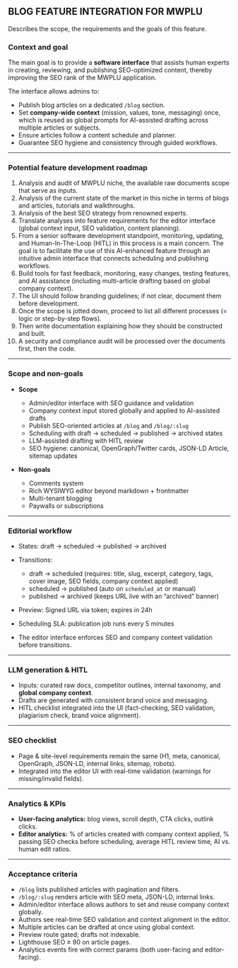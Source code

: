 ## BLOG FEATURE INTEGRATION FOR MWPLU

Describes the scope, the requirements and the goals of this feature.

### Context and goal

The main goal is to provide a **software interface** that assists human experts in creating, reviewing, and publishing SEO-optimized content, thereby improving the SEO rank of the MWPLU application.

The interface allows admins to:

* Publish blog articles on a dedicated `/blog` section.
* Set **company-wide context** (mission, values, tone, messaging) once, which is reused as global prompts for AI-assisted drafting across multiple articles or subjects.
* Ensure articles follow a content schedule and planner.
* Guarantee SEO hygiene and consistency through guided workflows.

---

### Potential feature development roadmap

1. Analysis and audit of MWPLU niche, the available raw documents scope that serve as inputs.
2. Analysis of the current state of the market in this niche in terms of blogs and articles, tutorials and walkthroughs.
3. Analysis of the best SEO strategy from renowned experts.
4. Translate analyses into feature requirements for the editor interface (global context input, SEO validation, content planning).
5. From a senior software development standpoint, monitoring, updating, and Human-In-The-Loop (HITL) in this process is a main concern. The goal is to facilitate the use of this AI-enhanced feature through an intuitive admin interface that connects scheduling and publishing workflows.
6. Build tools for fast feedback, monitoring, easy changes, testing features, and AI assistance (including multi-article drafting based on global company context).
7. The UI should follow branding guidelines; if not clear, document them before development.
8. Once the scope is jotted down, proceed to list all different processes (= logic or step-by-step flows).
9. Then write documentation explaining how they should be constructed and built.
10. A security and compliance audit will be processed over the documents first, then the code.

---

### Scope and non-goals

* **Scope**

  * Admin/editor interface with SEO guidance and validation
  * Company context input stored globally and applied to AI-assisted drafts
  * Publish SEO-oriented articles at `/blog` and `/blog/:slug`
  * Scheduling with draft → scheduled → published → archived states
  * LLM-assisted drafting with HITL review
  * SEO hygiene: canonical, OpenGraph/Twitter cards, JSON-LD Article, sitemap updates

* **Non-goals**

  * Comments system
  * Rich WYSIWYG editor beyond markdown + frontmatter
  * Multi-tenant blogging
  * Paywalls or subscriptions

---

### Editorial workflow

* States: draft → scheduled → published → archived

* Transitions:

  * draft → scheduled (requires: title, slug, excerpt, category, tags, cover image, SEO fields, company context applied)
  * scheduled → published (auto on `scheduled_at` or manual)
  * published → archived (keeps URL live with an “archived” banner)

* Preview: Signed URL via token; expires in 24h

* Scheduling SLA: publication job runs every 5 minutes

* The editor interface enforces SEO and company context validation before transitions.

---

### LLM generation & HITL

* Inputs: curated raw docs, competitor outlines, internal taxonomy, and **global company context**.
* Drafts are generated with consistent brand voice and messaging.
* HITL checklist integrated into the UI (fact-checking, SEO validation, plagiarism check, brand voice alignment).

---

### SEO checklist

* Page & site-level requirements remain the same (H1, meta, canonical, OpenGraph, JSON-LD, internal links, sitemap, robots).
* Integrated into the editor UI with real-time validation (warnings for missing/invalid fields).

---

### Analytics & KPIs

* **User-facing analytics:** blog views, scroll depth, CTA clicks, outlink clicks.
* **Editor analytics:** % of articles created with company context applied, % passing SEO checks before scheduling, average HITL review time, AI vs. human edit ratios.

---

### Acceptance criteria

* `/blog` lists published articles with pagination and filters.
* `/blog/:slug` renders article with SEO meta, JSON-LD, internal links.
* Admin/editor interface allows authors to set and reuse company context globally.
* Authors see real-time SEO validation and context alignment in the editor.
* Multiple articles can be drafted at once using global context.
* Preview route gated; drafts not indexable.
* Lighthouse SEO ≥ 90 on article pages.
* Analytics events fire with correct params (both user-facing and editor-facing).

